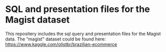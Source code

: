 # SQL and presentation files for the Magist dataset

This repositery includes the sql query and presentation files for the Magist data.
The "magist" dataset could be found here: https://www.kaggle.com/olistbr/brazilian-ecommerce
